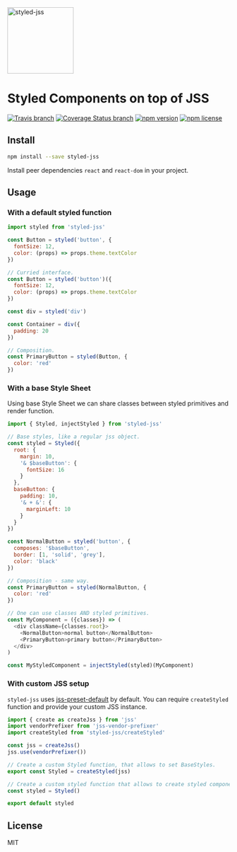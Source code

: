 <a href="https://github.com/cssinjs/styled-jss">
  <img alt="styled-jss" src="https://github.com/cssinjs/logo/blob/master/styled-jss-logo.png?raw=true" height="150px" />
</a>

# Styled Components on top of JSS

[![Travis branch](https://img.shields.io/travis/cssinjs/styled-jss/master.svg?style=flat)](https://travis-ci.org/cssinjs/styled-jss)
[![Coverage Status branch](https://img.shields.io/coveralls/cssinjs/styled-jss/master.svg?style=flat)](https://img.shields.io/coveralls/cssinjs/styled-jss/master.svg?branch=master)
[![npm version](https://img.shields.io/npm/v/styled-jss.svg?style=flat)](https://www.npmjs.com/package/styled-jss)
[![npm license](https://img.shields.io/npm/l/styled-jss.svg?style=flat)](https://www.npmjs.com/package/styled-jss)

## Install

```sh
npm install --save styled-jss
```

Install peer dependencies `react` and `react-dom` in your project.


## Usage

### With a default styled function

```js
import styled from 'styled-jss'

const Button = styled('button', {
  fontSize: 12,
  color: (props) => props.theme.textColor
})

// Curried interface.
const Button = styled('button')({
  fontSize: 12,
  color: (props) => props.theme.textColor
})

const div = styled('div')

const Container = div({
  padding: 20
})

// Composition.
const PrimaryButton = styled(Button, {
  color: 'red'
})
```

### With a base Style Sheet

Using base Style Sheet we can share classes between styled primitives and render function.

```js
import { Styled, injectStyled } from 'styled-jss'

// Base styles, like a regular jss object.
const styled = Styled({
  root: {
    margin: 10,
    '& $baseButton': {
      fontSize: 16
    }
  },
  baseButton: {
    padding: 10,
    '& + &': {
      marginLeft: 10
    }
  }
})

const NormalButton = styled('button', {
  composes: '$baseButton',
  border: [1, 'solid', 'grey'],
  color: 'black'
})

// Composition - same way.
const PrimaryButton = styled(NormalButton, {
  color: 'red'
})

// One can use classes AND styled primitives.
const MyComponent = ({classes}) => (
  <div className={classes.root}>
    <NormalButton>normal button</NormalButton>
    <PrimaryButton>primary button</PrimaryButton>
  </div>
)

const MyStyledComponent = injectStyled(styled)(MyComponent)
```

### With custom JSS setup

`styled-jss` uses [jss-preset-default](https://github.com/cssinjs/jss-preset-default) by default. You can require `createStyled` function and provide your custom JSS instance.

```js
import { create as createJss } from 'jss'
import vendorPrefixer from 'jss-vendor-prefixer'
import createStyled from 'styled-jss/createStyled'

const jss = createJss()
jss.use(vendorPrefixer())

// Create a custom Styled function, that allows to set BaseStyles.
export const Styled = createStyled(jss)

// Create a custom styled function that allows to create styled components.
const styled = Styled()

export default styled
```

## License

MIT
